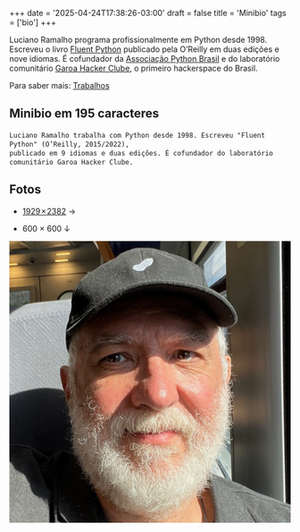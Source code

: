 +++
date = '2025-04-24T17:38:26-03:00'
draft = false
title = 'Minibio'
tags = ['bio']
+++

Luciano Ramalho programa profissionalmente
em Python desde 1998. Escreveu o livro
[Fluent Python](https://www.amazon.com.br/Fluent-Python-Concise-Effective-Programming/dp/1492056359)
publicado pela O’Reilly em duas edições e nove idiomas.
É cofundador da [Associação Python Brasil](https://apyb.python.org.br/index.html) e do
laboratório comunitário [Garoa Hacker Clube](https://garoa.net.br),
o primeiro hackerspace do Brasil.

Para saber mais: [Trabalhos](/trabalhos/)

## Minibio em 195 caracteres

```
Luciano Ramalho trabalha com Python desde 1998. Escreveu "Fluent Python" (O’Reilly, 2015/2022),
publicado em 9 idiomas e duas edições. É cofundador do laboratório comunitário Garoa Hacker Clube.
```

## Fotos

* [1929 × 2382](/photos/LR-2024-trenitalia.jpg) →

* 600 × 600 ↓

![Luciano Ramalho em 2024](LR-2024-trenitalia-600x.jpg)

